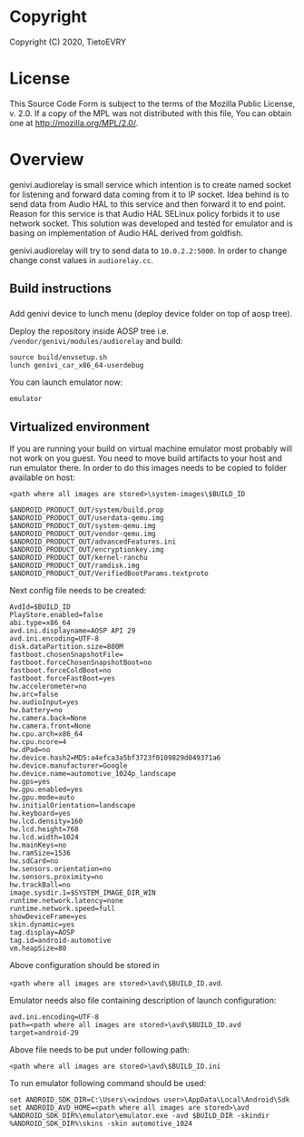 # Copyright
Copyright (C) 2020, TietoEVRY

# License
This Source Code Form is subject to the terms of the Mozilla Public License, v. 2.0. If a copy of the MPL was not distributed with this file, You can obtain one at http://mozilla.org/MPL/2.0/.

# Overview
genivi.audiorelay is small service which intention is to create named socket for listening and forward data coming from it to IP socket. Idea behind is to send data from Audio HAL to this service and then forward it to end point. Reason for this service is that Audio HAL SELinux policy forbids it to use network socket.
This solution was developed and tested for emulator and is basing on implementation of Audio HAL derived from goldfish. 

genivi.audiorelay will try to send data to `10.0.2.2:5000`. In order to change change const values in `audiorelay.cc`.

## Build instructions
###
Add genivi device to lunch menu (deploy device folder on top of aosp tree).

Deploy the repository inside AOSP tree i.e. `/vendor/genivi/modules/audiorelay` and build:
```
source build/envsetup.sh
lunch genivi_car_x86_64-userdebug
```
You can launch emulator now:
```
emulator
``` 
## Virtualized environment
If you are running your build on virtual machine emulator most probably will not work on you guest. You need to move build artifacts to your host and run emulator there. In order to do this images needs to be copied to folder available on host:

`<path where all images are stored>\system-images\$BUILD_ID`
```
$ANDROID_PRODUCT_OUT/system/build.prop
$ANDROID_PRODUCT_OUT/userdata-qemu.img
$ANDROID_PRODUCT_OUT/system-qemu.img
$ANDROID_PRODUCT_OUT/vendor-qemu.img 
$ANDROID_PRODUCT_OUT/advancedFeatures.ini
$ANDROID_PRODUCT_OUT/encryptionkey.img
$ANDROID_PRODUCT_OUT/kernel-ranchu
$ANDROID_PRODUCT_OUT/ramdisk.img
$ANDROID_PRODUCT_OUT/VerifiedBootParams.textproto
```
Next config file needs to be created:
```
AvdId=$BUILD_ID
PlayStore.enabled=false
abi.type=x86_64
avd.ini.displayname=AOSP API 29
avd.ini.encoding=UTF-8
disk.dataPartition.size=800M
fastboot.chosenSnapshotFile=
fastboot.forceChosenSnapshotBoot=no
fastboot.forceColdBoot=no
fastboot.forceFastBoot=yes
hw.accelerometer=no
hw.arc=false
hw.audioInput=yes
hw.battery=no
hw.camera.back=None
hw.camera.front=None
hw.cpu.arch=x86_64
hw.cpu.ncore=4
hw.dPad=no
hw.device.hash2=MD5:a4efca3a5bf3723f0109829d049371a6
hw.device.manufacturer=Google
hw.device.name=automotive_1024p_landscape
hw.gps=yes
hw.gpu.enabled=yes
hw.gpu.mode=auto
hw.initialOrientation=landscape
hw.keyboard=yes
hw.lcd.density=160
hw.lcd.height=768
hw.lcd.width=1024
hw.mainKeys=no
hw.ramSize=1536
hw.sdCard=no
hw.sensors.orientation=no
hw.sensors.proximity=no
hw.trackBall=no
image.sysdir.1=$SYSTEM_IMAGE_DIR_WIN
runtime.network.latency=none
runtime.network.speed=full
showDeviceFrame=yes
skin.dynamic=yes
tag.display=AOSP
tag.id=android-automotive
vm.heapSize=80
```
Above configuration should be stored in

`<path where all images are stored>\avd\$BUILD_ID.avd`.

Emulator needs also file containing description of launch configuration:
```
avd.ini.encoding=UTF-8
path=<path where all images are stored>\avd\$BUILD_ID.avd
target=android-29
```
Above file needs to be put under following path:

`<path where all images are stored>\avd\$BUILD_ID.ini`

To run emulator following command should be used:
```
set ANDROID_SDK_DIR=C:\Users\<windows user>\AppData\Local\Android\Sdk
set ANDROID_AVD_HOME=<path where all images are stored>\avd
%ANDROID_SDK_DIR%\emulator\emulator.exe -avd $BUILD_DIR -skindir %ANDROID_SDK_DIR%\skins -skin automotive_1024 
```
